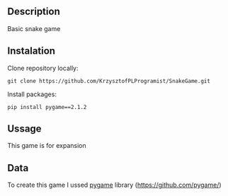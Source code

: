 ## Description

  Basic snake game 
  
## Instalation
    
  Clone repository locally:

    git clone https://github.com/KrzysztofPLProgramist/SnakeGame.git
  
  Install packages:
  
    pip install pygame==2.1.2

## Ussage

  This game is for expansion 

## Data

To create this game I ussed <a href="https://github.com/pygame/">pygame</a> library (https://github.com/pygame/)





